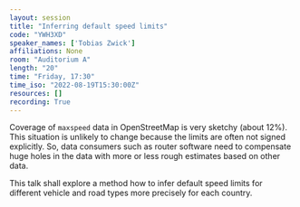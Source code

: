 ```yaml
---
layout: session
title: "Inferring default speed limits"
code: "YWH3XD"
speaker_names: ['Tobias Zwick']
affiliations: None
room: "Auditorium A"
length: "20"
time: "Friday, 17:30"
time_iso: "2022-08-19T15:30:00Z"
resources: []
recording: True
---
```


Coverage of `maxspeed` data in OpenStreetMap is very sketchy (about 12%). This situation is unlikely to change because the limits are often not signed explicitly. So, data consumers such as router software need to compensate huge holes in the data with more or less rough estimates based on other data.

This talk shall explore a method how to infer default speed limits for different vehicle and road types more precisely for each country.

